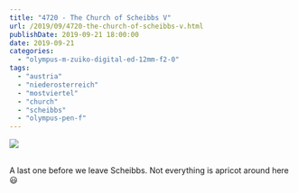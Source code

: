 ```yaml
---
title: "4720 - The Church of Scheibbs V"
url: /2019/09/4720-the-church-of-scheibbs-v.html
publishDate: 2019-09-21 18:00:00
date: 2019-09-21
categories: 
  - "olympus-m-zuiko-digital-ed-12mm-f2-0"
tags: 
  - "austria"
  - "niederosterreich"
  - "mostviertel"
  - "church"
  - "scheibbs"
  - "olympus-pen-f"
---
```

<div class="container">
<div class="center"><a target="_blank" href="https://d25zfm9zpd7gm5.cloudfront.net/1200x1200/2018/20180422_125636_lr.jpg"><img class="webfeedsFeaturedVisual" src="https://d25zfm9zpd7gm5.cloudfront.net/0600x0600/2018/20180422_125636_lr.jpg" /></a></div>
</div>
<br />

A last one before we leave Scheibbs. Not everything is apricot
around here :smiley: